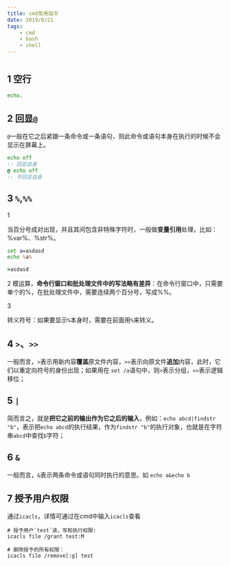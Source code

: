 ```yaml
---
title: cmd常用指令
date: 2019/8/21
tags:
    - cmd
    - bash
    - shell    
---
```


# 

## 1 空行

```cmd
echo.
```

## 2 回显`@`

`@`一般在它之后紧跟一条命令或一条语句，则此命令或语句本身在执行的时候不会显示在屏幕上。

```cmd
echo off
:: 回显自身
@ echo off
:: 不回显自身
```

## 3 `%`,`%%`

1

当百分号成对出现，并且其间包含非特殊字符时，一般做**变量引用**处理，比如：%var%、%str%。

```cmd
set a=asdasd
echo %a%

>asdasd
```

2
模运算，**命令行窗口和批处理文件中的写法略有差异**：在命令行窗口中，只需要单个的%，在批处理文件中，需要连续两个百分号，写成%%。

3

转义符号：如果要显示`%`本身时，需要在前面用`%`来转义。

## 4 `>`、`>>`

一般而言，`>`表示用新内容**覆盖**原文件内容，`>>`表示向原文件**追加**内容，此时，它们以重定向符号的身份出现；如果用在 `set /a`语句中，则`>`表示分组，`>>`表示逻辑移位；

## 5 `|`

简而言之，就是**把它之前的输出作为它之后的输入**，例如：`echo abcd|findstr "b"`，表示把`echo abcd`的执行结果，作为`findstr "b"`的执行对象，也就是在字符串`abcd`中查找`b`字符；

## 6 `&`

一般而言，`&`表示两条命令或语句同时执行的意思。如 `echo a&echo b`

## 7 授予用户权限

通过`icacls`，详情可通过在cmd中输入`icacls`查看

```shell
# 授予用户`test`读，写和执行权限:
icacls file /grant test:M

# 删除授予的所有权限：
icacls file /remove[:g] test
```
